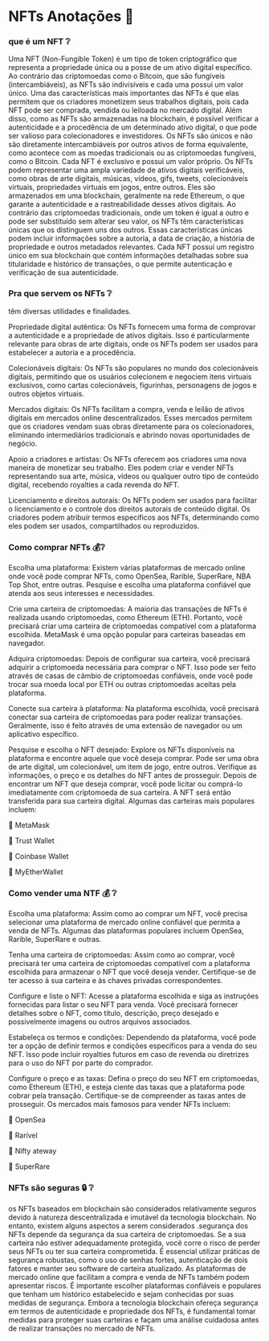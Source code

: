 
# NFTs Anotações  :page_with_curl:

### que é um NFT :grey_question:
Uma NFT (Non-Fungible Token) é um tipo de token criptográfico que representa a propriedade única ou a posse de um ativo digital específico. Ao contrário das criptomoedas como o Bitcoin, que são fungíveis (intercambiáveis), as NFTs são indivisíveis e cada uma possui um valor único.
Uma das características mais importantes das NFTs é que elas permitem que os criadores monetizem seus trabalhos digitais, pois cada NFT pode ser comprada, vendida ou leiloada no mercado digital. Além disso, como as NFTs são armazenadas na blockchain, é possível verificar a autenticidade e a procedência de um determinado ativo digital, o que pode ser valioso para colecionadores e investidores.
Os NFTs são únicos e não são diretamente intercambiáveis por outros ativos de forma equivalente, como acontece com as moedas tradicionais ou as criptomoedas fungíveis, como o Bitcoin. Cada NFT é exclusivo e possui um valor próprio. Os NFTs podem representar uma ampla variedade de ativos digitais verificáveis, como obras de arte digitais, músicas, vídeos, gifs, tweets, colecionáveis virtuais, propriedades virtuais em jogos, entre outros. Eles são armazenados em uma blockchain, geralmente na rede Ethereum, o que garante a autenticidade e a rastreabilidade desses ativos digitais.
Ao contrário das criptomoedas tradicionais, onde um token é igual a outro e pode ser substituído sem alterar seu valor, os NFTs têm características únicas que os distinguem uns dos outros. Essas características únicas podem incluir informações sobre a autoria, a data de criação, a história de propriedade e outros metadados relevantes.
Cada NFT possui um registro único em sua blockchain que contém informações detalhadas sobre sua titularidade e histórico de transações, o que permite autenticação e verificação de sua autenticidade.

### Pra que servem os NFTs :grey_question:
têm diversas utilidades e finalidades. 

Propriedade digital autêntica: Os NFTs fornecem uma forma de comprovar a autenticidade e a propriedade de ativos digitais. Isso é particularmente relevante para obras de arte digitais, onde os NFTs podem ser usados para estabelecer a autoria e a procedência.

Colecionáveis digitais: Os NFTs são populares no mundo dos colecionáveis digitais, permitindo que os usuários colecionem e negociem itens virtuais exclusivos, como cartas colecionáveis, figurinhas, personagens de jogos e outros objetos virtuais.

Mercados digitais: Os NFTs facilitam a compra, venda e leilão de ativos digitais em mercados online descentralizados. Esses mercados permitem que os criadores vendam suas obras diretamente para os colecionadores, eliminando intermediários tradicionais e abrindo novas oportunidades de negócio.

Apoio a criadores e artistas: Os NFTs oferecem aos criadores uma nova maneira de monetizar seu trabalho. Eles podem criar e vender NFTs representando sua arte, música, vídeos ou qualquer outro tipo de conteúdo digital, recebendo royalties a cada revenda do NFT.

Licenciamento e direitos autorais: Os NFTs podem ser usados para facilitar o licenciamento e o controle dos direitos autorais de conteúdo digital. Os criadores podem atribuir termos específicos aos NFTs, determinando como eles podem ser usados, compartilhados ou reproduzidos.
### Como comprar NFTs :moneybag::grey_question: 
Escolha uma plataforma: Existem várias plataformas de mercado online onde você pode comprar NFTs, como OpenSea, Rarible, SuperRare, NBA Top Shot, entre outras. Pesquise e escolha uma plataforma confiável que atenda aos seus interesses e necessidades.

Crie uma carteira de criptomoedas: A maioria das transações de NFTs é realizada usando criptomoedas, como Ethereum (ETH). Portanto, você precisará criar uma carteira de criptomoedas compatível com a plataforma escolhida. MetaMask é uma opção popular para carteiras baseadas em navegador.

Adquira criptomoedas: Depois de configurar sua carteira, você precisará adquirir a criptomoeda necessária para comprar o NFT. Isso pode ser feito através de casas de câmbio de criptomoedas confiáveis, onde você pode trocar sua moeda local por ETH ou outras criptomoedas aceitas pela plataforma.

Conecte sua carteira à plataforma: Na plataforma escolhida, você precisará conectar sua carteira de criptomoedas para poder realizar transações. Geralmente, isso é feito através de uma extensão de navegador ou um aplicativo específico.

Pesquise e escolha o NFT desejado: Explore os NFTs disponíveis na plataforma e encontre aquele que você deseja comprar. Pode ser uma obra de arte digital, um colecionável, um item de jogo, entre outros. Verifique as informações, o preço e os detalhes do NFT antes de prosseguir.
Depois de encontrar um NFT que deseja comprar, você pode licitar ou comprá-lo imediatamente com criptomoeda de sua carteira. A NFT será então transferida para sua carteira digital. Algumas das carteiras mais populares incluem:


  :round_pushpin:  MetaMask
    
  :round_pushpin: Trust Wallet
  
  :round_pushpin: Coinbase Wallet
 
  :round_pushpin: MyEtherWallet

### Como vender uma NTF :moneybag: :grey_question:
Escolha uma plataforma: Assim como ao comprar um NFT, você precisa selecionar uma plataforma de mercado online confiável que permita a venda de NFTs. Algumas das plataformas populares incluem OpenSea, Rarible, SuperRare e outras.

Tenha uma carteira de criptomoedas: Assim como ao comprar, você precisará ter uma carteira de criptomoedas compatível com a plataforma escolhida para armazenar o NFT que você deseja vender. Certifique-se de ter acesso à sua carteira e às chaves privadas correspondentes.

Configure e liste o NFT: Acesse a plataforma escolhida e siga as instruções fornecidas para listar o seu NFT para venda. Você precisará fornecer detalhes sobre o NFT, como título, descrição, preço desejado e possivelmente imagens ou outros arquivos associados.

Estabeleça os termos e condições: Dependendo da plataforma, você pode ter a opção de definir termos e condições específicos para a venda do seu NFT. Isso pode incluir royalties futuros em caso de revenda ou diretrizes para o uso do NFT por parte do comprador.

Configure o preço e as taxas: Defina o preço do seu NFT em criptomoedas, como Ethereum (ETH), e esteja ciente das taxas que a plataforma pode cobrar pela transação. Certifique-se de compreender as taxas antes de prosseguir.
Os mercados mais famosos para vender NFTs incluem:

:round_pushpin: OpenSea

:round_pushpin: Rarível

:round_pushpin: Nifty ateway 

:round_pushpin: SuperRare

 
### NFTs são seguras :lock: :grey_question: 
os NFTs baseados em blockchain são considerados relativamente seguros devido à natureza descentralizada e imutável da tecnologia blockchain. No entanto, existem alguns aspectos a serem considerados .segurança dos NFTs depende da segurança da sua carteira de criptomoedas. Se a sua carteira não estiver adequadamente protegida, você corre o risco de perder seus NFTs ou ter sua carteira comprometida. É essencial utilizar práticas de segurança robustas, como o uso de senhas fortes, autenticação de dois fatores e manter seu software de carteira atualizado. As plataformas de mercado online que facilitam a compra e venda de NFTs também podem apresentar riscos. É importante escolher plataformas confiáveis e populares que tenham um histórico estabelecido e sejam conhecidas por suas medidas de segurança.
Embora a tecnologia blockchain ofereça segurança em termos de autenticidade e propriedade dos NFTs, é fundamental tomar medidas  para proteger suas carteiras e façam uma análise cuidadosa antes de realizar transações no mercado de NFTs.
